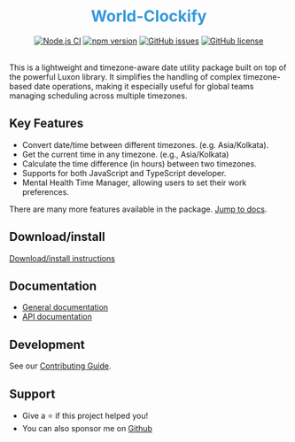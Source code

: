 <div align="center">

<h1 style="color: #3498db;">World-Clockify</h1>
<a href="https://github.com/shivam-sharma7/world-clockify/actions/workflows/ci.yml"><img alt="Node.js CI" src="https://github.com/shivam-sharma7/world-clockify/actions/workflows/ci.yml/badge.svg"></a>
<a href="https://www.npmjs.com/package/world-clockify"><img alt="npm version" src="https://img.shields.io/npm/v/world-clockify"></a>
<a href="https://github.com/shivam-sharma7/world-clockify/issues"><img alt="GitHub issues" src="https://img.shields.io/github/issues/shivam-sharma7/world-clockify"></a>
<a href="./LICENSE"><img alt="GitHub license" src="https://img.shields.io/github/license/shivam-sharma7/world-clockify"></a>
 
</div>

<br/>

This is a lightweight and timezone-aware date utility package built on top of the powerful Luxon library. It simplifies the handling of complex timezone-based date operations, making it especially useful for global teams managing scheduling across multiple timezones.

## Key Features

- Convert date/time between different timezones. (e.g. Asia/Kolkata).
- Get the current time in any timezone. (e.g., Asia/Kolkata)
- Calculate the time difference (in hours) between two timezones.
- Supports for both JavaScript and TypeScript developer.
- Mental Health Time Manager, allowing users to set their work preferences.

There are many more features available in the package. [Jump to docs](#documentation).

## Download/install

[Download/install instructions](https://shivarm.github.io/world-clockify/./guide/installation)

## Documentation

- [General documentation](https://shivarm.github.io/world-clockify/)
- [API documentation](https://shivarm.github.io/world-clockify//#/./api/Introduction)

## Development

See our [Contributing Guide](./CONTRIBUTING.md).

## Support

- Give a ⭐️ if this project helped you!
- You can also sponsor me on [Github](https://github.com/sponsors/shivam-sharma7)
